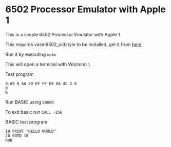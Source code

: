 # 6502 Processor Emulator with Apple 1
This is a simple 6502 Processor Emulator with Apple 1

This requires vasm6502_oldstyle to be installed, get it from [here](http://www.compilers.de/vasm.html)

Run it by executing
```make```

This will open a terminal with Wozmon
```\```

Test program
```
0:A9 0 AA 20 EF FF E8 8A 4C 2 0
0
R
```

Run BASIC using
```E000R```

To exit basic run
```CALL -256```

BASIC test program
```
10 PRINT "HELLO WORLD"
20 GOTO 10
RUN
```
